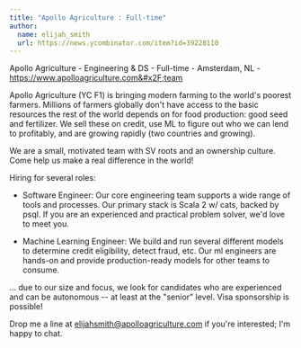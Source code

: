 ```yaml
---
title: "Apollo Agriculture : Full-time"
author:
  name: elijah_smith
  url: https://news.ycombinator.com/item?id=39228110
---
```

Apollo Agriculture - Engineering &amp; DS - Full-time - Amsterdam, NL - <a href="https:&#x2F;&#x2F;www.apolloagriculture.com&#x2F;team" rel="nofollow">https:&#x2F;&#x2F;www.apolloagriculture.com&#x2F;team</a>

Apollo Agriculture (YC F1) is bringing modern farming to the world&#x27;s poorest farmers. Millions of farmers globally don&#x27;t have access to the basic resources the rest of the world depends on for food production: good seed and fertilizer. We sell these on credit, use ML to figure out who we can lend to profitably, and are growing rapidly (two countries and growing).

We are a small, motivated team with SV roots and an ownership culture. Come help us make a real difference in the world!

Hiring for several roles:

- Software Engineer: Our core engineering team supports a wide range of tools and processes. Our primary stack is Scala 2 w&#x2F; cats, backed by psql. If you are an experienced and practical problem solver, we&#x27;d love to meet you.

- Machine Learning Engineer: We build and run several different models to determine credit eligibility, detect fraud, etc. Our ml engineers are hands-on and provide production-ready models for other teams to consume.

... due to our size and focus, we look for candidates who are experienced and can be autonomous -- at least at the &quot;senior&quot; level. Visa sponsorship is possible!

Drop me a line at elijahsmith@apolloagriculture.com if you&#x27;re interested; I&#x27;m happy to chat.
